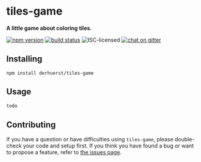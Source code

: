 # tiles-game

**A little game about coloring tiles.**

[![npm version](https://img.shields.io/npm/v/tiles-game.svg)](https://www.npmjs.com/package/tiles-game)
[![build status](https://img.shields.io/travis/derhuerst/tiles-game.svg)](https://travis-ci.org/derhuerst/tiles-game)
![ISC-licensed](https://img.shields.io/github/license/derhuerst/tiles-game.svg)
[![chat on gitter](https://badges.gitter.im/derhuerst.svg)](https://gitter.im/derhuerst)


## Installing

```shell
npm install derhuerst/tiles-game
```


## Usage

```js
todo
```


## Contributing

If you have a question or have difficulties using `tiles-game`, please double-check your code and setup first. If you think you have found a bug or want to propose a feature, refer to [the issues page](https://github.com/derhuerst/tiles-game/issues).
